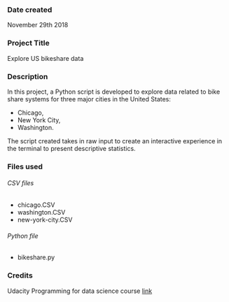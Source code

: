 ### Date created
November 29th 2018

### Project Title
Explore US bikeshare data

### Description
In this project, a Python script is developed to explore data related to bike share systems for three major cities in the United States:
- Chicago,
- New York City,
- Washington.

The script created takes in raw input to create an interactive experience in the terminal to present descriptive statistics.

### Files used
###### CSV files
- chicago.CSV
- washington.CSV
- new-york-city.CSV

###### Python file
- bikeshare.py

### Credits

Udacity Programming for data science course
[link](https://github.com/udacity/course-git-blog-project)
